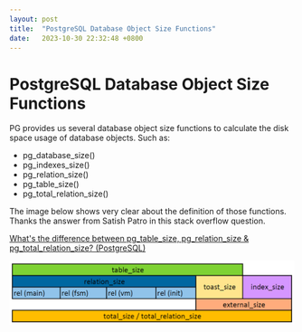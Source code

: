 ```yaml
---
layout: post
title:  "PostgreSQL Database Object Size Functions"
date:   2023-10-30 22:32:48 +0800
---
```


# PostgreSQL Database Object Size Functions

PG provides us several database object size functions to calculate the disk space usage of database objects. Such as:
- pg_database_size()
- pg_indexes_size()
- pg_relation_size()
- pg_table_size()
- pg_total_relation_size()

The image below shows very clear about the definition of those functions. Thanks the answer from Satish Patro in this stack overflow question.

[What's the difference between pg_table_size, pg_relation_size & pg_total_relation_size? (PostgreSQL)](https://stackoverflow.com/questions/41991380/whats-the-difference-between-pg-table-size-pg-relation-size-pg-total-relatio)

![pg-size-functions.png](/assets/img/in-post/2024-01-02-postgresql-database-object-size-functions/pg-size-functions.png)